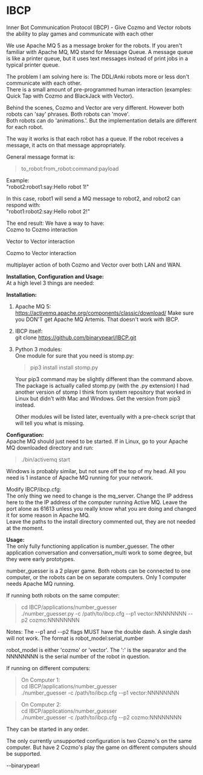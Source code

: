 # IBCP
Inner Bot Communication Protocol (IBCP) - Give Cozmo and Vector robots the ability to play games and communicate with each other

We use Apache MQ 5 as a message broker for the robots.  If you aren't familiar with Apache MQ, MQ stand for Message Queue.
A message queue is like a printer queue, but it uses text messages instead of print jobs in a typical printer queue.

The problem I am solving here is:  The DDL/Anki robots more or less don't communicate with each other.  
There is a small amount of pre-programmed human interaction (examples:  Quick Tap with Cozmo and BlackJack with Vector).

Behind the scenes, Cozmo and Vector are very different.  However both robots can 'say' phrases.  Both robots can 'move'.  
Both robots can do 'animations.'.  But the implementation details are different for each robot.

The way it works is that each robot has a queue.  If the robot receives a message, it acts on that message appropriately.

General message format is:  
>  to_robot:from_robot:command:payload  

Example:  
"robot2:robot1:say:Hello robot 1!"  

In this case, robot1 will send a MQ message to robot2, and robot2 can respond with:  
"robot1:robot2:say:Hello robot 2!"  

The end result:  We have a way to have:  
Cozmo to Cozmo interaction   

Vector to Vector interaction  

Cozmo to Vector interaction

multiplayer action of both Cozmo and Vector over both LAN and WAN.

**Installation, Configuration and Usage:**  
At a high level 3 things are needed:

**Installation:**
1.  Apache MQ 5:  
    https://activemq.apache.org/components/classic/download/
    Make sure you DON'T get Apache MQ Artemis.  That doesn't work with IBCP.

2.  IBCP itself:  
    git clone https://github.com/binarypearl/IBCP.git

3.  Python 3 modules:  
    One module for sure that you need is stomp.py:  
    > pip3 install install stomp.py  

    Your pip3 command may be slightly different than the command above.  The package is actually called stomp.py (with the .py extension)
    I had another version of stomp I think from system repository that worked in Linux but didn't with Mac and Windows.  Get the version
    from pip3 instead.

    Other modules will be listed later, eventually with a pre-check script that will tell you what is missing.

**Configuration:**  
Apache MQ should just need to be started.  If in Linux, go to your Apache MQ downloaded directory and run:  
> ./bin/activemq start  

Windows is probably similar, but not sure off the top of my head.  All you need is 1 instance of Apache MQ running for your network.

Modify IBCP/ibcp.cfg:  
The only thing we need to change is the mq_server.  Change the IP address here to the the IP address of the computer running Active MQ.
Leave the port alone as 61613 unless you really know what you are doing and changed it for some reason in Apache MQ.  
Leave the paths to the install directory commented out, they are not needed at the moment.

**Usage:**  
The only fully functioning application is number_guesser.  The other application conversation and conversation_multi work to some
degree, but they were early prototypes.

number_guesser is a 2 player game.  Both robots can be connected to one computer, or the robots can be on separate computers.
Only 1 computer needs Apache MQ running.

If running both robots on the same computer:

> cd IBCP/applications/number_guesser  
> ./number_guesser.py -c /path/to/ibcp.cfg --p1 vector:NNNNNNNN --p2 cozmo:NNNNNNNN  

Notes:  The --p1 and --p2 flags MUST have the double dash.  A single dash will not work.
The format is robot_model:serial_number

robot_model is either 'cozmo' or 'vector'.  The ':' is the separator and the NNNNNNNN is the serial number of the robot in question.

If running on different computers:
> On Computer 1:  
> cd IBCP/applications/number_guesser  
> ./number_guesser -c /path/to/ibcp.cfg --p1 vector:NNNNNNNN  

> On Computer 2:  
> cd IBCP/applications/number_guesser  
> ./number_guesser -c /path/to/ibcp.cfg --p2 cozmo:NNNNNNNN  

They can be started in any order.  

The only currently unsupported configuration is two Cozmo's on the same computer.  But have 2 Cozmo's play the game on different
computers should be supported.

--binarypearl
